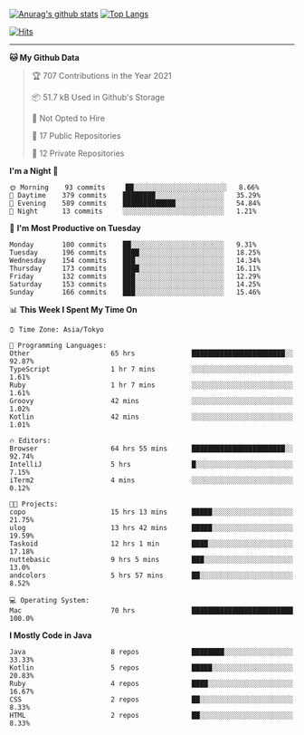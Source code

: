 [![Anurag's github stats](https://github-readme-stats.vercel.app/api?username=ktnkk&count_private=true&show_icons=true&theme=dark&include_all_commits=true)](https://github.com/anuraghazra/github-readme-stats)
[![Top Langs](https://github-readme-stats.vercel.app/api/top-langs/?username=ktnkk&layout=compact&theme=dark&hide=html,css,scss&langs_count=8)](https://github.com/anuraghazra/github-readme-stats)

[![Hits](https://hits.seeyoufarm.com/api/count/incr/badge.svg?url=https%3A%2F%2Fgithub.com%2Fktnkk%2Fhit-counter&count_bg=%23070707&title_bg=%23070707&icon=&icon_color=%23E7E7E7&title=visitor&edge_flat=true)](https://hits.seeyoufarm.com)

***

<!--START_SECTION:waka-->
**🐱 My Github Data** 

> 🏆 707 Contributions in the Year 2021
 > 
> 📦 51.7 kB Used in Github's Storage 
 > 
> 🚫 Not Opted to Hire
 > 
> 📜 17 Public Repositories 
 > 
> 🔑 12 Private Repositories  
 > 
**I'm a Night 🦉** 

```text
🌞 Morning    93 commits     ██░░░░░░░░░░░░░░░░░░░░░░░   8.66% 
🌆 Daytime    379 commits    ████████░░░░░░░░░░░░░░░░░   35.29% 
🌃 Evening    589 commits    █████████████░░░░░░░░░░░░   54.84% 
🌙 Night      13 commits     ░░░░░░░░░░░░░░░░░░░░░░░░░   1.21%

```
📅 **I'm Most Productive on Tuesday** 

```text
Monday       100 commits    ██░░░░░░░░░░░░░░░░░░░░░░░   9.31% 
Tuesday      196 commits    ████░░░░░░░░░░░░░░░░░░░░░   18.25% 
Wednesday    154 commits    ███░░░░░░░░░░░░░░░░░░░░░░   14.34% 
Thursday     173 commits    ████░░░░░░░░░░░░░░░░░░░░░   16.11% 
Friday       132 commits    ███░░░░░░░░░░░░░░░░░░░░░░   12.29% 
Saturday     153 commits    ███░░░░░░░░░░░░░░░░░░░░░░   14.25% 
Sunday       166 commits    ███░░░░░░░░░░░░░░░░░░░░░░   15.46%

```


📊 **This Week I Spent My Time On** 

```text
⌚︎ Time Zone: Asia/Tokyo

💬 Programming Languages: 
Other                    65 hrs              ███████████████████████░░   92.87% 
TypeScript               1 hr 7 mins         ░░░░░░░░░░░░░░░░░░░░░░░░░   1.61% 
Ruby                     1 hr 7 mins         ░░░░░░░░░░░░░░░░░░░░░░░░░   1.61% 
Groovy                   42 mins             ░░░░░░░░░░░░░░░░░░░░░░░░░   1.02% 
Kotlin                   42 mins             ░░░░░░░░░░░░░░░░░░░░░░░░░   1.01%

🔥 Editors: 
Browser                  64 hrs 55 mins      ███████████████████████░░   92.74% 
IntelliJ                 5 hrs               █░░░░░░░░░░░░░░░░░░░░░░░░   7.15% 
iTerm2                   4 mins              ░░░░░░░░░░░░░░░░░░░░░░░░░   0.12%

🐱‍💻 Projects: 
copo                     15 hrs 13 mins      █████░░░░░░░░░░░░░░░░░░░░   21.75% 
ulog                     13 hrs 42 mins      █████░░░░░░░░░░░░░░░░░░░░   19.59% 
Taskoid                  12 hrs 1 min        ████░░░░░░░░░░░░░░░░░░░░░   17.18% 
nuttebasic               9 hrs 5 mins        ███░░░░░░░░░░░░░░░░░░░░░░   13.0% 
andcolors                5 hrs 57 mins       ██░░░░░░░░░░░░░░░░░░░░░░░   8.52%

💻 Operating System: 
Mac                      70 hrs              █████████████████████████   100.0%

```

**I Mostly Code in Java** 

```text
Java                     8 repos             ████████░░░░░░░░░░░░░░░░░   33.33% 
Kotlin                   5 repos             █████░░░░░░░░░░░░░░░░░░░░   20.83% 
Ruby                     4 repos             ████░░░░░░░░░░░░░░░░░░░░░   16.67% 
CSS                      2 repos             ██░░░░░░░░░░░░░░░░░░░░░░░   8.33% 
HTML                     2 repos             ██░░░░░░░░░░░░░░░░░░░░░░░   8.33%

```



<!--END_SECTION:waka-->
